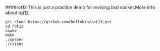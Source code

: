 ####rot13
This is just a practice demo for revising bsd socket.More info about [rot13](https://en.wikipedia.org/wiki/ROT13).

	git clone https://github.com/hellobin/rot13.git
	cd rot13
	cmake .
	make 
 	./server
	./client